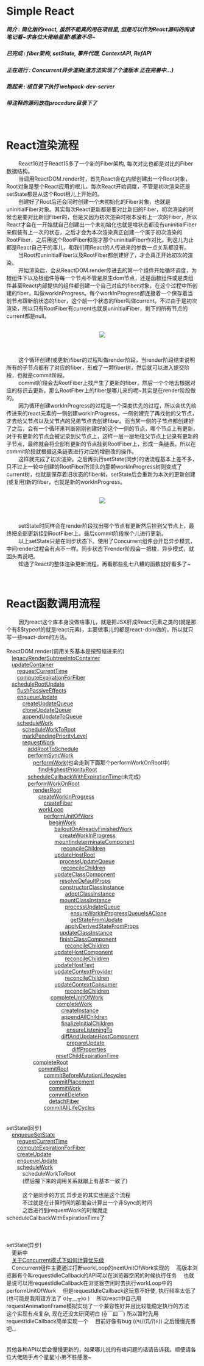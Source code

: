 # Simple React

##### 简介 : 简化版的react,  虽然不能真的用在项目里, 但是可以作为React源码的阅读笔记看~求各位大佬给星星!感激不尽~
##### 已完成 : fiber架构, setState, 事件代理, ContextAPI, RefAPI

##### 正在进行 : Concurrent异步渲染(渣方法实现了个渣版本 正在完善中...)

##### 跑起来 : 根目录下执行 webpack-dev-server


##### 带注释的源码放在procedure目录下了

<br>


# React渲染流程
&nbsp;&nbsp;&nbsp;&nbsp;&nbsp;&nbsp;&nbsp;&nbsp;React16对于React15多了一个新的Fiber架构, 每次对比也都是对比的Fiber数据结构。<br>
&nbsp;&nbsp;&nbsp;&nbsp;&nbsp;&nbsp;&nbsp;&nbsp;当调用ReactDOM.render时，首先React会在内部创建出一个Root对象，Root对象是整个React应用的根儿。每次React开始调度，不管是初次渲染还是setState都是从这个Root根儿上开始的。<br>
&nbsp;&nbsp;&nbsp;&nbsp;&nbsp;&nbsp;&nbsp;&nbsp;创建好了Root后还会同时创建一个未初始化的Fiber对象，也就是uninitialFiber对象。其实每次React更新都是要对比新旧的Fiber，初次渲染的时候也是要对比新旧Fiber的，但是又因为初次渲染时根本没有上一次的Fiber，所以React才会在一开始就自己创建出一个未初始化也就是啥状态都没有uninitialFiber来假装有上一次的状态，之后才会为本次渲染真正创建一个属于初次渲染的RootFiber，之后用这个RootFiber和刚才那个uninitialFiber作对比。到这儿为止都是React自己干的事儿，和我们用React的人传进来的参数一点关系都没有。<br>
&nbsp;&nbsp;&nbsp;&nbsp;&nbsp;&nbsp;&nbsp;&nbsp;当Root和uninitialFiber以及RootFiber都创建好了，才会真正开始初次的渲染。<br>
&nbsp;&nbsp;&nbsp;&nbsp;&nbsp;&nbsp;&nbsp;&nbsp;开始渲染后，会从ReactDOM.render传进去的第一个组件开始循环调度，为根组件下以及根组件等每一个节点不管是原生dom节点，还是函数组件或是类组件甚至React内部提供的组件都创建一个自己对应的fiber对象，在这个过程中所创建的fiber，叫做workInProgress。每个workInProgress都连接着一个保存着当前节点跟新前状态的fiber，这个前一个状态的fiber叫做current。不过由于是初次渲染，所以只有RootFiber有current也就是uninitialFiber，剩下的所有节点的current都是null。<br><br>

<div align="center"><img src='./img/liucheng1.png'> </div>
<br><br>

&nbsp;&nbsp;&nbsp;&nbsp;&nbsp;&nbsp;&nbsp;&nbsp;这个循环创建(或更新)fiber的过程叫做render阶段，当render阶段结束说明所有的子节点都有了对应的fiber，形成了一颗fiber树，然后就可以进入提交阶段，也就是commit阶段。<br>
&nbsp;&nbsp;&nbsp;&nbsp;&nbsp;&nbsp;&nbsp;&nbsp;commit阶段会去RootFiber上找产生了更新的fiber，然后一个个地去根据对应的标识去更新。那么RootFiber上的fiber是哪儿来的呢~其实是在render阶段做的。<br>
&nbsp;&nbsp;&nbsp;&nbsp;&nbsp;&nbsp;&nbsp;&nbsp;因为循环创建workInProgress的过程是一个深度优先的过程，所以会优先给传进来的react元素的一侧创建workInProgress，一侧创建完了再找他的父节点，才去给父节点以及父节点的兄弟节点去创建fiber。而当某一侧的子节点都创建好了之后，会有一个循环来判断刚刚创建好的这个一侧的节点，哪个节点上有更新，对于有更新的节点会被记录到父节点上，这样一层一层地往父节点上记录有更新的子节点，最终就会将全部有更新的节点挂到RootFiber上，形成一条链表。所以在commit阶段就根据这条链表进行对应的增删改的操作。<br>
&nbsp;&nbsp;&nbsp;&nbsp;&nbsp;&nbsp;&nbsp;&nbsp;这样就完成了初次渲染。之后再执行setState(同步)的话流程基本上差不多，只不过上一轮中创建的RootFiber所领头的那颗workInProgress树则变成了current树，也就是保存着旧状态的fiber树。setState后会重新为本次的更新创建(或复用)新的fiber，也就是新的workInProgress。<br><br>

<div align="center"><img src='./img/liucheng2.png'> </div>
<br><br>

&nbsp;&nbsp;&nbsp;&nbsp;&nbsp;&nbsp;&nbsp;&nbsp;setState时同样会在render阶段找出哪个节点有更新然后挂到父节点上，最终把全部更新挂到RootFiber上。最后commit阶段挨个儿进行更新。<br>
&nbsp;&nbsp;&nbsp;&nbsp;&nbsp;&nbsp;&nbsp;&nbsp;以上setState只是在同步状态下。使用了Concurrent组件会开启异步模式，中间render过程会有点不一样。同步状态下render阶段会一把梭，异步模式，就回头再说吧。<br>
&nbsp;&nbsp;&nbsp;&nbsp;&nbsp;&nbsp;&nbsp;&nbsp;知道了React的整体渲染更新流程，再看那些乱七八糟的函数就好看多了~<br><br><br>

# React函数调用流程
&emsp;&emsp;
因为react这个库本身没做啥事儿，就是把JSX肝成React元素之类的(就是那个有$$typeof的就是react元素)，主要做事儿的都是react-dom做的，所以就只写一些react-dom的方法。<br><br>
ReactDOM.render(调用关系基本是按照缩进来的)<br>
&emsp;[legacyRenderSubtreeIntoContainer](./procedure/legacyRenderSubtreeIntoContainer)<br>
&emsp;[updateContainer](./procedure/updateContainer)<br>
&emsp;&emsp;[requestCurrentTime](./procedure/requestCurrentTime)<br>
&emsp;&emsp;[computeExpirationForFiber](./procedure/computeExpirationForFiber)<br>
&emsp;[scheduleRootUpdate](./procedure/scheduleRootUpdate)<br>
&emsp;&emsp;[flushPassiveEffects](./procedure/flushPassiveEffects)<br>
&emsp;&emsp;[enqueueUpdate](./procedure/enqueueUpdate)<br>
&emsp;&emsp;&emsp;[createUpdateQueue](./procedure/createUpdateQueue)<br>
&emsp;&emsp;&emsp;[cloneUpdateQueue](./procedure/cloneUpdateQueue)<br>
&emsp;&emsp;&emsp;[appendUpdateToQueue](./procedure/appendUpdateToQueue)<br>
&emsp;&emsp;[scheduleWork](./procedure/scheduleWork)<br>
&emsp;&emsp;&emsp;[scheduleWorkToRoot](./procedur/scheduleWorkToRoot)<br>
&emsp;&emsp;&emsp;[markPendingPriorityLevel](./procedure/markPendingPriorityLevel)<br>
&emsp;&emsp;&emsp;[requestWork](./procedure/requestWork)<br>
&emsp;&emsp;&emsp;&emsp;[addRootToSchedule](./procedure/addRootToSchedule)<br>
&emsp;&emsp;&emsp;&emsp;[performSyncWork](./procedure/performSyncWork)<br>
&emsp;&emsp;&emsp;&emsp;&emsp;[performWork](./procedure/performWork)(也会走到下面那个performWorkOnRoot中)<br>
&emsp;&emsp;&emsp;&emsp;&emsp;&emsp;[findHighestPriorityRoot](./procedure/findHighestPriorityRoot)<br>
&emsp;&emsp;&emsp;&emsp;[scheduleCallbackWithExpirationTime](./procedure/scheduleCallbackWithExpirationTime)(未完成)<br>
&emsp;&emsp;&emsp;&emsp;[performWorkOnRoot](./procedure/performWorkOnRoot)<br>
&emsp;&emsp;&emsp;&emsp;&emsp;[renderRoot](./procedure/renderRoot)<br>
&emsp;&emsp;&emsp;&emsp;&emsp;&emsp;[createWorkInProgress](./procedure/createWorkInProgress)<br>
&emsp;&emsp;&emsp;&emsp;&emsp;&emsp;&emsp;[createFiber](./procedure/createFiber)<br>
&emsp;&emsp;&emsp;&emsp;&emsp;&emsp;[workLoop](./procedure/render/workLoop)<br>
&emsp;&emsp;&emsp;&emsp;&emsp;&emsp;&emsp;[performUnitOfWork](./procedure/performUnitOfWork)<br>
&emsp;&emsp;&emsp;&emsp;&emsp;&emsp;&emsp;&emsp;[beginWork](./procedure/beginWork)<br>
&emsp;&emsp;&emsp;&emsp;&emsp;&emsp;&emsp;&emsp;&emsp;[bailoutOnAlreadyFinishedWork](./procedure/bailoutOnAlreadyFinishedWork)<br>
&emsp;&emsp;&emsp;&emsp;&emsp;&emsp;&emsp;&emsp;&emsp;&emsp;[createWorkInProgress](./procedure/createWorkInProgress)<br>
&emsp;&emsp;&emsp;&emsp;&emsp;&emsp;&emsp;&emsp;&emsp;[mountIndeterminateComponent](./procedure//mountIndeterminateComponent)<br>
&emsp;&emsp;&emsp;&emsp;&emsp;&emsp;&emsp;&emsp;&emsp;&emsp;
[reconcileChildren](./procedure/reconcileChildren)<br>
&emsp;&emsp;&emsp;&emsp;&emsp;&emsp;&emsp;&emsp;&emsp;[updateHostRoot](./procedure/updateHostRoot)<br>
&emsp;&emsp;&emsp;&emsp;&emsp;&emsp;&emsp;&emsp;&emsp;&emsp;[processUpdateQueue](./procedure/processUpdateQueue)<br>
&emsp;&emsp;&emsp;&emsp;&emsp;&emsp;&emsp;&emsp;&emsp;&emsp;
[reconcileChildren](./procedure/reconcileChildren)<br>
&emsp;&emsp;&emsp;&emsp;&emsp;&emsp;&emsp;&emsp;&emsp;[updateClassComponent](./procedure/updateClassComponent)<br>
&emsp;&emsp;&emsp;&emsp;&emsp;&emsp;&emsp;&emsp;&emsp;&emsp;[resolveDefaultProps](./procedure/resolveDefaultProps)<br>
&emsp;&emsp;&emsp;&emsp;&emsp;&emsp;&emsp;&emsp;&emsp;&emsp;[constructorClassInstance](./procedure/constructorClassInstance)<br>
&emsp;&emsp;&emsp;&emsp;&emsp;&emsp;&emsp;&emsp;&emsp;&emsp;&emsp;[adoptClassInstance](./procedure/adoptClassInstance)<br>
&emsp;&emsp;&emsp;&emsp;&emsp;&emsp;&emsp;&emsp;&emsp;&emsp;[mountClassInstance](./procedure/mountClassInstance)<br>
&emsp;&emsp;&emsp;&emsp;&emsp;&emsp;&emsp;&emsp;&emsp;&emsp;&emsp;[processUpdateQueue](./procedure/processUpdateQueue)<br>
&emsp;&emsp;&emsp;&emsp;&emsp;&emsp;&emsp;&emsp;&emsp;&emsp;&emsp;&emsp;[ensureWorkInProgressQueueIsAClone](./procedure/processUpdateQueue/ensureWorkInProgressQueueIsAClone)<br>
&emsp;&emsp;&emsp;&emsp;&emsp;&emsp;&emsp;&emsp;&emsp;&emsp;&emsp;&emsp;[getStateFromUpdate](./procedure/getStateFromUpdate)<br>
&emsp;&emsp;&emsp;&emsp;&emsp;&emsp;&emsp;&emsp;&emsp;&emsp;&emsp;[applyDerivedStateFromProps](./procedure/applyDerivedStateFromProps)<br>
&emsp;&emsp;&emsp;&emsp;&emsp;&emsp;&emsp;&emsp;&emsp;&emsp;[updateClassInstance](./procedure/updateClassInstance)<br>
&emsp;&emsp;&emsp;&emsp;&emsp;&emsp;&emsp;&emsp;&emsp;&emsp;[finishClassComponent](./procedure/finishClassComponent)<br>
&emsp;&emsp;&emsp;&emsp;&emsp;&emsp;&emsp;&emsp;&emsp;&emsp;&emsp;[reconcileChildren](./procedure/reconcileChildren)<br>
&emsp;&emsp;&emsp;&emsp;&emsp;&emsp;&emsp;&emsp;&emsp;[updateHostComponent](./procedure/updateHostComponent)<br>
&emsp;&emsp;&emsp;&emsp;&emsp;&emsp;&emsp;&emsp;&emsp;&emsp;&emsp;[reconcileChildren](./procedure/reconcileChildren)<br>
&emsp;&emsp;&emsp;&emsp;&emsp;&emsp;&emsp;&emsp;&emsp;[updateHostText](./procedure/updateHostText)<br>
&emsp;&emsp;&emsp;&emsp;&emsp;&emsp;&emsp;&emsp;&emsp;[updateContextProvider](./procedure/updateContextProvider)<br>
&emsp;&emsp;&emsp;&emsp;&emsp;&emsp;&emsp;&emsp;&emsp;&emsp;&emsp;[reconcileChildren](./procedure/reconcileChildren)<br>
&emsp;&emsp;&emsp;&emsp;&emsp;&emsp;&emsp;&emsp;&emsp;[updateContextConsumer](./procedure/updateContextConsumer)<br>
&emsp;&emsp;&emsp;&emsp;&emsp;&emsp;&emsp;&emsp;&emsp;&emsp;&emsp;[reconcileChildren](./procedure/reconcileChildren)<br>
&emsp;&emsp;&emsp;&emsp;&emsp;&emsp;&emsp;&emsp;
[completeUnitOfWork](./procedure/completeUnitOfWork)<br>
&emsp;&emsp;&emsp;&emsp;&emsp;&emsp;&emsp;&emsp;&emsp;
[completeWork](./procedure/completeWork)<br>
&emsp;&emsp;&emsp;&emsp;&emsp;&emsp;&emsp;&emsp;&emsp;&emsp;
[createInstance](./procedure/createInstance)<br>
&emsp;&emsp;&emsp;&emsp;&emsp;&emsp;&emsp;&emsp;&emsp;&emsp;
[appendAllChildren](./procedure/appendAllChildren)<br>
&emsp;&emsp;&emsp;&emsp;&emsp;&emsp;&emsp;&emsp;&emsp;&emsp;
[finalizeInitialChildren](./procedure/finalizeInitialChildren)<br>
&emsp;&emsp;&emsp;&emsp;&emsp;&emsp;&emsp;&emsp;&emsp;&emsp;&emsp;
[ensureListeningTo](./procedure/ensureListeningTo)<br>
&emsp;&emsp;&emsp;&emsp;&emsp;&emsp;&emsp;&emsp;&emsp;&emsp;
[diffAndUpdateHostComponent](./procedure/diffAndUpdateHostComponent)<br>
&emsp;&emsp;&emsp;&emsp;&emsp;&emsp;&emsp;&emsp;&emsp;&emsp;&emsp;
[prepareUpdate](./procedure/prepareUpdate)<br>
&emsp;&emsp;&emsp;&emsp;&emsp;&emsp;&emsp;&emsp;&emsp;&emsp;&emsp;&emsp;
[diffProperties](./procedure/diffProperties)<br>
&emsp;&emsp;&emsp;&emsp;&emsp;&emsp;&emsp;&emsp;&emsp;
[resetChildExpirationTime](./procedure/resetChildExpirationTime)<br>
&emsp;&emsp;&emsp;&emsp;&emsp;[completeRoot](./procedure/completeRoot)<br>
&emsp;&emsp;&emsp;&emsp;&emsp;&emsp;[commitRoot](./procedure/commitRoot)<br>
&emsp;&emsp;&emsp;&emsp;&emsp;&emsp;&emsp;[commitBeforeMutationLifecycles](./procedure/commitBeforeMutationLifecycles)<br>
&emsp;&emsp;&emsp;&emsp;&emsp;&emsp;&emsp;&emsp;[commitPlacement](./procedure/commitPlacement)<br>
&emsp;&emsp;&emsp;&emsp;&emsp;&emsp;&emsp;&emsp;[commitWork](./procedure/commitWork)<br>
&emsp;&emsp;&emsp;&emsp;&emsp;&emsp;&emsp;&emsp;[commitDeletion](./procedure/commitDeletion)<br>
&emsp;&emsp;&emsp;&emsp;&emsp;&emsp;&emsp;&emsp;[detachFiber](./procedure/detachFiber)<br>
&emsp;&emsp;&emsp;&emsp;&emsp;&emsp;&emsp;[commitAllLifeCycles](./procedure/commitAllLifeCycles)<br>
<br>
<br>
setState(同步)<br>
&emsp;[enqueueSetState](./procedure/enqueueSetState)
<br>
&emsp;&emsp;[requestCurrentTime](./procedure/requestCurrentTime)
<br>
&emsp;&emsp;[computeExpirationForFiber](./procedure/computeExpirationForFiber)
<br>
&emsp;&emsp;[createUpdate](./procedure/createUpdate)
<br>
&emsp;&emsp;[enqueueUpdate](./procedure/enqueueUpdate)
<br>
&emsp;&emsp;[scheduleWork](./procedure/scheduleWork)
<br>
&emsp;&emsp;&emsp;scheduleWorkToRoot
<br>
&emsp;&emsp;&emsp;(然后接下来的调用关系就跟上有基本一致了)<br><br>
&emsp;&emsp;&emsp;这个是同步的方式 异步走的其实也是这个流程<br>
&emsp;&emsp;&emsp;不过就是在计算时间的那里会计算出一个非Sync的时间<br>
&emsp;&emsp;&emsp;之后进行到requestWork的时候就走scheduleCallbackWithExpirationTime了<br>
<br>
<br>
<br>
setState(异步)<br>
&emsp;更新中
<br>
&emsp;[关于Concurrent模式下如何计算优先级](./procedure/computeExpirationTime)
<br>
&emsp;Concurrent组件主要通过打断workLoop的nextUnitOfWork实现的
&emsp;高版本浏览器有个叫requestIdleCallback的API可以在浏览器空闲的时候执行任务
&emsp;也就是说可以用requestIdleCallback在浏览器空闲时去执行workLoop中的performUnitOfWork
&emsp;但是requestIdleCallback这玩意不好使, 执行频率太低了(也可能是我用错方法了 o(╥﹏╥)o )
&emsp;所以react中自己用requestAnimationFrame模拟实现了一个兼容性好并且比较能稳定执行的方法
&emsp;这个实现有点复杂, 现在还没太研究明白 (╬￣皿￣)  所以暂时先用requestIdleCallback简单实现一个
&emsp;目前好像有bug ((٩(//̀Д/́/)۶)) 之后慢慢完善吧...
<br>
<br>
<br>
其他各种API以后会慢慢更新的，如果哪儿说的有啥问题的话请告诉我。顺便请各位大佬随手点个星星!小弟不胜感激~


